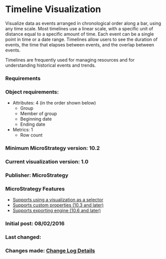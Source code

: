 # Timeline Visualization

Visualize data as events arranged in chronological order along a bar, using any time scale. Most timelines use a linear scale, with a specific unit of distance equal to a specific amount of time. Each event can be a single point in time or a date range. Timelines allow users to see the duration of events, the time that elapses between events, and the overlap between events.

Timelines are frequently used for managing resources and for understanding historical events and trends.

### Requirements

### Object requirements:
  - Attributes: 4 (in the order shown below)
     - Group
     - Member of group
     - Beginning date
     - Ending date
  - Metrics: 1
     - Row count

### Minimum MicroStrategy version: 10.2

### Current visualization version: 1.0

### Publisher: MicroStrategy

### MicroStrategy Features
  - [Supports using a visualization as a selector][VisAsSelector]
  - [Supports custom properties  (10.3 and later)][CustomProperties]
  - [Supports exporting engine  (10.6 and later)][ExportingEngine]

### Initial post: 08/02/2016
### Last changed:
### Changes made: [Change Log Details]


[VisAsSelector]: <https://lw.microstrategy.com/msdz/MSDL/_CurrentGARelease/docs/projects/VisSDK_All/default.htm#topics/HTML5/Using_Vis_As_Selector.htm>
[CustomProperties]: <https://lw.microstrategy.com/msdz/MSDL/_CurrentGARelease/docs/projects/VisSDK_All/default.htm#topics/HTML5//Creating_and_using_custom_properties.htm>
[Change Log Details]: <https://github.microstrategy.com/AnalyticsSDK/Visualizations/blob/next/GoogleTimeline/CHANGELOG.md>
[ExportingEngine]: <https://lw.microstrategy.com/msdz/MSDL/_CurrentGARelease/docs/projects/VisSDK_All/Content/topics/HTML5/Exporting_to_PDF.htm>